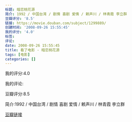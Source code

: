 ```yaml
---
标题: 暗恋桃花源
简介: 1992 / 中国台湾 / 剧情 喜剧 爱情 / 赖声川 / 林青霞 李立群
豆瓣评分: '8.5'
链接: https://movie.douban.com/subject/1299889/
创建时间: '2008-09-26 15:55:45'
我的评分: '4.0'
标签:
评论:
date: 2008-09-26 15:55:45
title: 看了电影 - 暗恋桃花源
tags: [电影]
categories: []
---
```


我的评分:4.0

我的评论:

豆瓣评分:8.5

简介:1992 / 中国台湾 / 剧情 喜剧 爱情 / 赖声川 / 林青霞 李立群

[豆瓣链接](https://movie.douban.com/subject/1299889/)

